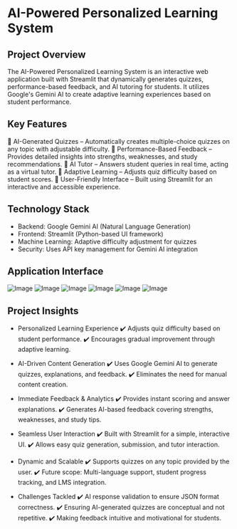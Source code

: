# AI-Powered Personalized Learning System
## Project Overview

The AI-Powered Personalized Learning System is an interactive web application built with Streamlit that dynamically generates quizzes, performance-based feedback, and AI tutoring for students. It utilizes Google's Gemini AI to create adaptive learning experiences based on student performance.

## Key Features
🔹 AI-Generated Quizzes – Automatically creates multiple-choice quizzes on any topic with adjustable difficulty.
🔹 Performance-Based Feedback – Provides detailed insights into strengths, weaknesses, and study recommendations.
🔹 AI Tutor – Answers student queries in real time, acting as a virtual tutor.
🔹 Adaptive Learning – Adjusts quiz difficulty based on student scores.
🔹 User-Friendly Interface – Built using Streamlit for an interactive and accessible experience.

## Technology Stack
- Backend: Google Gemini AI (Natural Language Generation)
- Frontend: Streamlit (Python-based UI framework)
- Machine Learning: Adaptive difficulty adjustment for quizzes
- Security: Uses API key management for Gemini AI integration

## Application Interface
![Image](https://github.com/user-attachments/assets/a18d72de-65ad-40ae-ad13-96b2b5e97f82)
![Image](https://github.com/user-attachments/assets/38dc22b0-e8d6-47a8-a614-0c1702556f2f)
![Image](https://github.com/user-attachments/assets/01853af4-93dd-447a-91f3-7d8d4de38855)
![Image](https://github.com/user-attachments/assets/214dba88-4b58-49c1-a425-3a3b878c9146)
![Image](https://github.com/user-attachments/assets/4db9b5af-691e-4f4b-88ae-837a551caa08)
![Image](https://github.com/user-attachments/assets/9aaa697f-3b94-4e64-9ccb-286ffc087787)

## Project Insights
- Personalized Learning Experience
✔️ Adjusts quiz difficulty based on student performance.
✔️ Encourages gradual improvement through adaptive learning.

- AI-Driven Content Generation
✔️ Uses Google Gemini AI to generate quizzes, explanations, and feedback.
✔️ Eliminates the need for manual content creation.

- Immediate Feedback & Analytics
✔️ Provides instant scoring and answer explanations.
✔️ Generates AI-based feedback covering strengths, weaknesses, and study tips.

- Seamless User Interaction
✔️ Built with Streamlit for a simple, interactive UI.
✔️ Allows easy quiz generation, submission, and tutor interaction.

- Dynamic and Scalable
✔️ Supports quizzes on any topic provided by the user.
✔️ Future scope: Multi-language support, student progress tracking, and LMS integration.

- Challenges Tackled
✔️ AI response validation to ensure JSON format correctness.
✔️ Ensuring AI-generated quizzes are conceptual and not repetitive.
✔️ Making feedback intuitive and motivational for students.
